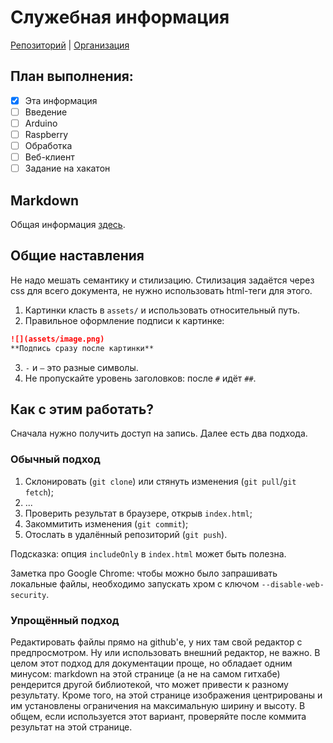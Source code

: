 # Служебная информация

[Репозиторий](https://github.com/bmstu-hackathon/example) |
[Организация](https://github.com/bmstu-hackathon)

## План выполнения:

- [x] Эта информация
- [ ] Введение
- [ ] Arduino
- [ ] Raspberry
- [ ] Обработка
- [ ] Веб-клиент
- [ ] Задание на хакатон

## Markdown

Общая информация [здесь](https://guides.github.com/features/mastering-markdown/).

## Общие наставления

Не надо мешать семантику и стилизацию. Стилизация задаётся через css для всего документа, не нужно использовать html-теги для этого.

1. Картинки класть в `assets/` и использовать относительный путь.
2. Правильное оформление подписи к картинке:
```markdown
![](assets/image.png)
**Подпись сразу после картинки**
```
3. `-` и `—` это разные символы.
4. Не пропускайте уровень заголовков: после `#` идёт `##`.

## Как с этим работать?

Сначала нужно получить доступ на запись.
Далее есть два подхода.

### Обычный подход

1. Склонировать (`git clone`) или стянуть изменения (`git pull`/`git fetch`);
2. ...
3. Проверить результат в браузере, открыв `index.html`;
4. Закоммитить изменения (`git commit`);
5. Отослать в удалённый репозиторий (`git push`).

Подсказка: опция `includeOnly` в `index.html` может быть полезна.

Заметка про Google Chrome: чтобы можно было запрашивать локальные файлы, необходимо запускать хром с ключом `--disable-web-security`.

### Упрощённый подход
Редактировать файлы прямо на github'е, у них там свой редактор с предпросмотром. Ну или использовать внешний редактор, не важно. В целом этот подход для документации проще, но обладает одним минусом: markdown на этой странице (а не на самом гитхабе) рендерится другой библиотекой, что может привести к разному результату. Кроме того, на этой странице изображения центрированы и им установлены ограничения на максимальную ширину и высоту. В общем, если используется этот вариант, проверяйте после коммита результат на этой странице.
